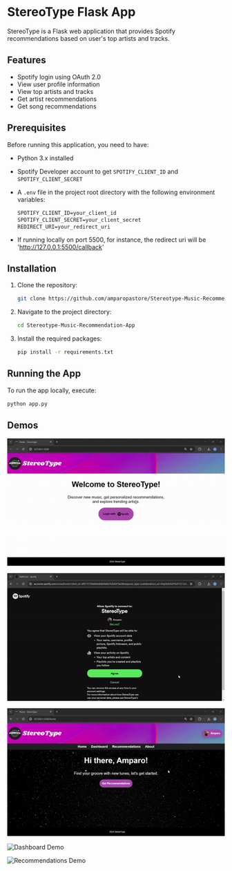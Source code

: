 ﻿# StereoType Flask App

StereoType is a Flask web application that provides Spotify recommendations based on user's top artists and tracks.

## Features

- Spotify login using OAuth 2.0
- View user profile information
- View top artists and tracks
- Get artist recommendations
- Get song recommendations

## Prerequisites

Before running this application, you need to have:

- Python 3.x installed
- Spotify Developer account to get `SPOTIFY_CLIENT_ID` and `SPOTIFY_CLIENT_SECRET`
- A `.env` file in the project root directory with the following environment variables:

    ```
    SPOTIFY_CLIENT_ID=your_client_id
    SPOTIFY_CLIENT_SECRET=your_client_secret
    REDIRECT_URI=your_redirect_uri
    ```

- If running locally on port 5500, for instance, the redirect uri will be 'http://127.0.0.1:5500/callback'

## Installation

1. Clone the repository:

    ```bash
    git clone https://github.com/amparopastore/Stereotype-Music-Recommendation-App
    ```

2. Navigate to the project directory:

    ```bash
    cd Stereotype-Music-Recommendation-App
    ```

3. Install the required packages:

    ```bash
    pip install -r requirements.txt
    ```

## Running the App

To run the app locally, execute:

```bash
python app.py
```

## Demos

![Login Demo](gifs/welcome-page.gif)

![Authorization Demo](gifs/authorization.gif)

![Home Demo](gifs/home-about.gif)

![Dashboard Demo](gifs/dashboard.gif)

![Recommendations Demo](gifs/recommendations.gif)
